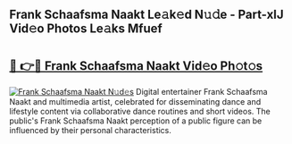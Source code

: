 ## Frank Schaafsma Naakt Le𝚊k𝚎d N𝚞𝚍e - Part-xIJ Vid𝚎o Photos Le𝚊ks Mfuef

# <h2><a href="http://fbajok.evod.top/?m=Frank+Schaafsma+Naakt">🔗 👉🔴 Frank Schaafsma Naakt Vid𝚎o Ph𝚘t𝚘s</a></h2>

[![Frank Schaafsma Naakt N𝚞d𝚎s](https://i.imgur.com/8V9OHl7.gif)](http://fbajok.evod.top/?m=Frank+Schaafsma+Naakt)
Digital entertainer Frank Schaafsma Naakt and multimedia artist, celebrated for disseminating dance and lifestyle content via collaborative dance routines and short videos. The public's Frank Schaafsma Naakt perception of a public figure can be influenced by their personal characteristics. 
